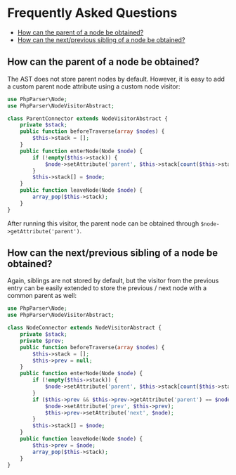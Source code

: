 Frequently Asked Questions
==========================

 * [How can the parent of a node be obtained?](#how-can-the-parent-of-a-node-be-obtained-)
 * [How can the next/previous sibling of a node be obtained?](#how-can-the-next-previous-sibling-of-a-node-be-obtained-)

How can the parent of a node be obtained?
-----

The AST does not store parent nodes by default. However, it is easy to add a custom parent node
attribute using a custom node visitor:

```php
use PhpParser\Node;
use PhpParser\NodeVisitorAbstract;

class ParentConnector extends NodeVisitorAbstract {
    private $stack;
    public function beforeTraverse(array $nodes) {
        $this->stack = [];
    }
    public function enterNode(Node $node) {
        if (!empty($this->stack)) {
            $node->setAttribute('parent', $this->stack[count($this->stack)-1]);
        }
        $this->stack[] = $node;
    }
    public function leaveNode(Node $node) {
        array_pop($this->stack);
    }
}
```

After running this visitor, the parent node can be obtained through `$node->getAttribute('parent')`.

How can the next/previous sibling of a node be obtained?
-----

Again, siblings are not stored by default, but the visitor from the previous entry can be easily
extended to store the previous / next node with a common parent as well:

```php
use PhpParser\Node;
use PhpParser\NodeVisitorAbstract;

class NodeConnector extends NodeVisitorAbstract {
    private $stack;
    private $prev;
    public function beforeTraverse(array $nodes) {
        $this->stack = [];
        $this->prev = null;
    }
    public function enterNode(Node $node) {
        if (!empty($this->stack)) {
            $node->setAttribute('parent', $this->stack[count($this->stack)-1]);
        }
        if ($this->prev && $this->prev->getAttribute('parent') == $node->getAttribute('parent')) {
            $node->setAttribute('prev', $this->prev);
            $this->prev->setAttribute('next', $node);
        }
        $this->stack[] = $node;
    }
    public function leaveNode(Node $node) {
        $this->prev = $node;
        array_pop($this->stack);
    }
}
```
